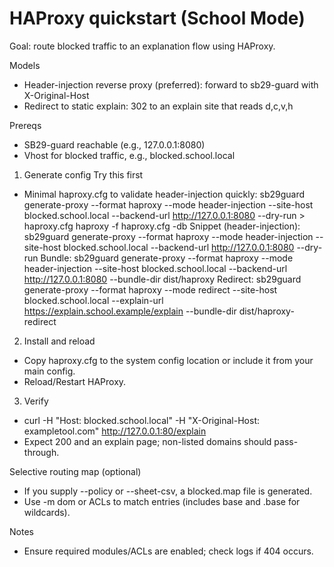 # HAProxy quickstart (School Mode)

Goal: route blocked traffic to an explanation flow using HAProxy.

Models
- Header-injection reverse proxy (preferred): forward to sb29-guard with X-Original-Host
- Redirect to static explain: 302 to an explain site that reads d,c,v,h

Prereqs
- SB29-guard reachable (e.g., 127.0.0.1:8080)
- Vhost for blocked traffic, e.g., blocked.school.local

1) Generate config
Try this first
- Minimal haproxy.cfg to validate header-injection quickly:
  sb29guard generate-proxy --format haproxy --mode header-injection --site-host blocked.school.local --backend-url http://127.0.0.1:8080 --dry-run > haproxy.cfg
  haproxy -f haproxy.cfg -db
Snippet (header-injection):
  sb29guard generate-proxy --format haproxy --mode header-injection --site-host blocked.school.local --backend-url http://127.0.0.1:8080 --dry-run
Bundle:
  sb29guard generate-proxy --format haproxy --mode header-injection --site-host blocked.school.local --backend-url http://127.0.0.1:8080 --bundle-dir dist/haproxy
Redirect:
  sb29guard generate-proxy --format haproxy --mode redirect --site-host blocked.school.local --explain-url https://explain.school.example/explain --bundle-dir dist/haproxy-redirect

2) Install and reload
- Copy haproxy.cfg to the system config location or include it from your main config.
- Reload/Restart HAProxy.

3) Verify
- curl -H "Host: blocked.school.local" -H "X-Original-Host: exampletool.com" http://127.0.0.1:80/explain
- Expect 200 and an explain page; non-listed domains should pass-through.

Selective routing map (optional)
- If you supply --policy or --sheet-csv, a blocked.map file is generated.
- Use -m dom or ACLs to match entries (includes base and .base for wildcards).

Notes
- Ensure required modules/ACLs are enabled; check logs if 404 occurs.
